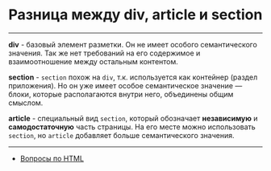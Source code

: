 # Разница между div, article и section

---

**div** - базовый элемент разметки. Он не имеет особого семантического значения. Так же нет требований на его содержимое и взаимоотношение между остальным контентом.

**section** - `section` похож на `div`, т.к. используется как контейнер (раздел приложения). Но он уже имеет особое семантическое значение — блоки, которые располагаются внутри него, объединены общим смыслом.

**article** - специальный вид `section`, который обозначает **независимую** и **самодостаточную** часть страницы. На его месте можно использовать `section`, но `article` добавляет больше семантического значения.

---

- [Вопросы по HTML](HTML.md)
